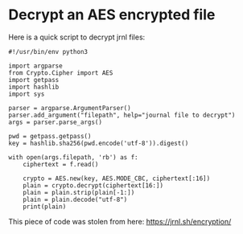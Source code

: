 # Decrypt an AES encrypted file

Here is a quick script to decrypt jrnl files:

    #!/usr/bin/env python3

    import argparse
    from Crypto.Cipher import AES
    import getpass
    import hashlib
    import sys

    parser = argparse.ArgumentParser()
    parser.add_argument("filepath", help="journal file to decrypt")
    args = parser.parse_args()

    pwd = getpass.getpass()
    key = hashlib.sha256(pwd.encode('utf-8')).digest()

    with open(args.filepath, 'rb') as f:
        ciphertext = f.read()

        crypto = AES.new(key, AES.MODE_CBC, ciphertext[:16])
        plain = crypto.decrypt(ciphertext[16:])
        plain = plain.strip(plain[-1:])
        plain = plain.decode("utf-8")
        print(plain)

This piece of code was stolen from here: https://jrnl.sh/encryption/
